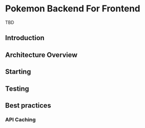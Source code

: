 # Pokemon Backend For Frontend

TBD

## Introduction

## Architecture Overview

## Starting

## Testing

## Best practices

### API Caching
